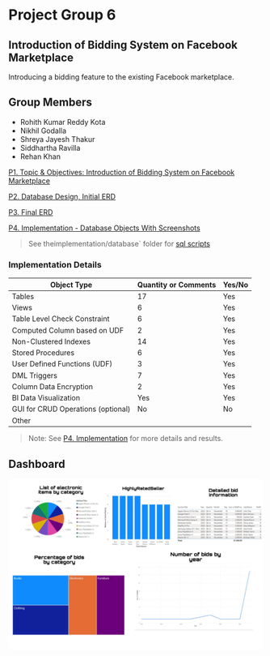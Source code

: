 # Project Group 6

## Introduction of Bidding System on Facebook Marketplace

Introducing a bidding feature to the existing Facebook marketplace.

## Group Members

- Rohith Kumar Reddy Kota
- Nikhil Godalla
- Shreya Jayesh Thakur
- Siddhartha Ravilla
- Rehan Khan

[P1. Topic & Objectives: Introduction of Bidding System on Facebook Marketplace](P1.%20Topic%20&%20Objectives.md)

[P2. Database Design, Initial ERD](P2.%20Database%20Design%2C%20Initial%20ERD.md)

[P3. Final ERD](P3.%20Final%20ERD.md)

[P4. Implementation - Database Objects With Screenshots](P4.%20Implementation.md)

> See theimplementation/database` folder for [sql scripts](implementation/database)

### Implementation Details

| Object Type                        | Quantity or Comments | Yes/No |
| ---------------------------------- | -------------------- | ------ |
| Tables                             | 17                   | Yes    |
| Views                              | 6                    | Yes    |
| Table Level Check Constraint       | 6                    | Yes    |
| Computed Column based on UDF       | 2                    | Yes    |
| Non-Clustered Indexes              | 14                   | Yes    |
| Stored Procedures                  | 6                    | Yes    |
| User Defined Functions (UDF)       | 3                    | Yes    |
| DML Triggers                       | 7                    | Yes    |
| Column Data Encryption             | 2                    | Yes    |
| BI Data Visualization              | Yes                  | Yes    |
| GUI for CRUD Operations (optional) | No                   | No     |
| Other                              |                      |        |

> Note: See [P4. Implementation](P4.%20Implementation.md) for more details and results.

## Dashboard 

![dashboard](images/dashboard.png) 
